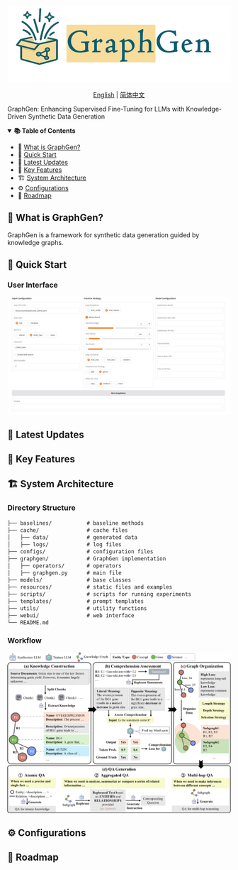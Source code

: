 
<p align="center">
  <img src="resources/images/logo.png"/>
</p>

<p align="center">
  <a href="README.md">English</a> | <a href="README_zh.md">简体中文</a>
</p>

GraphGen: Enhancing Supervised Fine-Tuning for LLMs with Knowledge-Driven Synthetic Data Generation

<details open>
<summary><b>📚 Table of Contents</b></summary>

- 📝 [What is GraphGen?](#-what-is-graphgen)
- 🚀 [Quick Start](#-quick-start)
- 📌 [Latest Updates](#-latest-updates)
- 🌟 [Key Features](#-key-features)
- 🏗️ [System Architecture](#-system-architecture)
- ⚙️ [Configurations](#-configurations)
- 📅 [Roadmap](#-roadmap)

</details>

## 📝 What is GraphGen?

GraphGen is a framework for synthetic data generation guided by knowledge graphs.

## 🚀 Quick Start

### User Interface
![ui](resources/images/interface.jpg)

## 📌 Latest Updates

## 🌟 Key Features

## 🏗️ System Architecture

### Directory Structure
```text
├── baselines/           # baseline methods
├── cache/               # cache files
│   ├── data/            # generated data
│   ├── logs/            # log files
├── configs/             # configuration files
├── graphgen/            # GraphGen implementation
│   ├── operators/       # operators
│   ├── graphgen.py      # main file
├── models/              # base classes
├── resources/           # static files and examples
├── scripts/             # scripts for running experiments
├── templates/           # prompt templates
├── utils/               # utility functions
├── webui/               # web interface
└── README.md
```


### Workflow
![workflow](resources/images/flow.png)

## ⚙️ Configurations

## 📅 Roadmap
